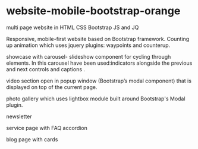# website-mobile-bootstrap-orange
multi page website in HTML CSS Bootstrap JS and JQ

Responsive, mobile-first website based on Bootstrap framework. 
Counting up animation which uses jquery plugins:
waypoints and counterup.

showcase with carousel- slideshow component for cycling through elements.
In this carousel have been used:indicators alongside the previous and next controls and  captions
.

video section open in popup window (Bootstrap’s modal component) that is displayed on top of the current page.

photo gallery which uses lightbox module built around Bootstrap's Modal plugin.

newsletter

service page with FAQ accordion

blog page with cards




